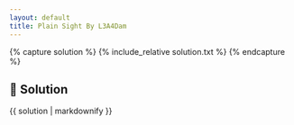 ```yaml
---
layout: default
title: Plain Sight By L3A4Dam
---
```


{% capture solution %}
{% include_relative solution.txt %}
{% endcapture %}

## 📝 Solution

{{ solution | markdownify }}
